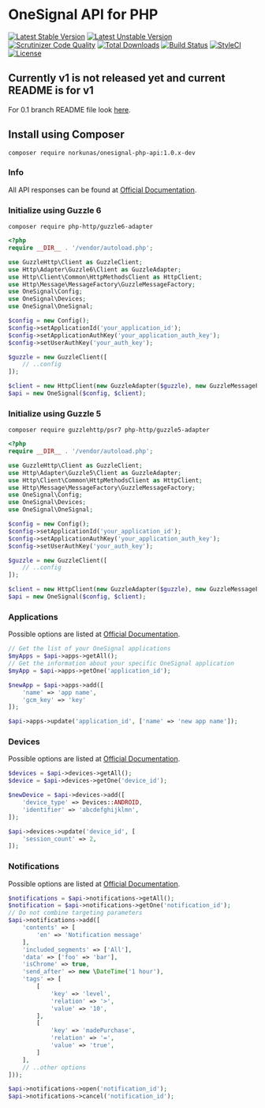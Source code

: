 # OneSignal API for PHP

[![Latest Stable Version](https://poser.pugx.org/norkunas/onesignal-php-api/v/stable)](https://packagist.org/packages/norkunas/onesignal-php-api)
[![Latest Unstable Version](https://poser.pugx.org/norkunas/onesignal-php-api/v/unstable)](https://packagist.org/packages/norkunas/onesignal-php-api)
[![Scrutinizer Code Quality](https://scrutinizer-ci.com/g/norkunas/onesignal-php-api/badges/quality-score.png?b=master)](https://scrutinizer-ci.com/g/norkunas/onesignal-php-api/?branch=master)
[![Total Downloads](https://poser.pugx.org/norkunas/onesignal-php-api/downloads)](https://packagist.org/packages/norkunas/onesignal-php-api)
[![Build Status](https://travis-ci.org/norkunas/onesignal-php-api.svg?branch=master)](https://travis-ci.org/norkunas/onesignal-php-api)
[![StyleCI](https://styleci.io/repos/34352212/shield?style=flat)](https://styleci.io/repos/34352212)
[![License](https://poser.pugx.org/norkunas/onesignal-php-api/license)](https://packagist.org/packages/norkunas/onesignal-php-api)

## Currently v1 is not released yet and current README is for v1
For 0.1 branch README file look [here](/../../blob/0.1/README.md).

## Install using Composer

```
composer require norkunas/onesignal-php-api:1.0.x-dev
```

### Info

All API responses can be found at [Official Documentation](http://documentation.onesignal.com/v2.0/docs/server-api-overview).

### Initialize using Guzzle 6
```
composer require php-http/guzzle6-adapter
```
```php
<?php
require __DIR__ . '/vendor/autoload.php';

use GuzzleHttp\Client as GuzzleClient;
use Http\Adapter\Guzzle6\Client as GuzzleAdapter;
use Http\Client\Common\HttpMethodsClient as HttpClient;
use Http\Message\MessageFactory\GuzzleMessageFactory;
use OneSignal\Config;
use OneSignal\Devices;
use OneSignal\OneSignal;

$config = new Config();
$config->setApplicationId('your_application_id');
$config->setApplicationAuthKey('your_application_auth_key');
$config->setUserAuthKey('your_auth_key');

$guzzle = new GuzzleClient([
    // ..config
]);

$client = new HttpClient(new GuzzleAdapter($guzzle), new GuzzleMessageFactory());
$api = new OneSignal($config, $client);
```

### Initialize using Guzzle 5
```
composer require guzzlehttp/psr7 php-http/guzzle5-adapter
```
```php
<?php
require __DIR__ . '/vendor/autoload.php';

use GuzzleHttp\Client as GuzzleClient;
use Http\Adapter\Guzzle5\Client as GuzzleAdapter;
use Http\Client\Common\HttpMethodsClient as HttpClient;
use Http\Message\MessageFactory\GuzzleMessageFactory;
use OneSignal\Config;
use OneSignal\Devices;
use OneSignal\OneSignal;

$config = new Config();
$config->setApplicationId('your_application_id');
$config->setApplicationAuthKey('your_application_auth_key');
$config->setUserAuthKey('your_auth_key');

$guzzle = new GuzzleClient([
    // ..config
]);

$client = new HttpClient(new GuzzleAdapter($guzzle), new GuzzleMessageFactory());
$api = new OneSignal($config, $client);
```

### Applications
Possible options are listed at [Official Documentation](http://documentation.onesignal.com/v2.0/docs/apps-create-an-app).
```php
// Get the list of your OneSignal applications
$myApps = $api->apps->getAll();
// Get the information about your specific OneSignal application
$myApp = $api->apps->getOne('application_id');

$newApp = $api->apps->add([
    'name' => 'app name',
    'gcm_key' => 'key'
]);

$api->apps->update('application_id', ['name' => 'new app name']);
```

### Devices
Possible options are listed at [Official Documentation](http://documentation.onesignal.com/v2.0/docs/players-add-a-device).
```php
$devices = $api->devices->getAll();
$device = $api->devices->getOne('device_id');

$newDevice = $api->devices->add([
    'device_type' => Devices::ANDROID,
    'identifier' => 'abcdefghijklmn',
]);

$api->devices->update('device_id', [
    'session_count' => 2,
]);
```

### Notifications
Possible options are listed at [Official Documentation](http://documentation.onesignal.com/v2.0/docs/notifications-create-notification).
```php
$notifications = $api->notifications->getAll();
$notification = $api->notifications->getOne('notification_id');
// Do not combine targeting parameters
$api->notifications->add([
    'contents' => [
        'en' => 'Notification message'
    ],
    'included_segments' => ['All'],
    'data' => ['foo' => 'bar'],
    'isChrome' => true,
    'send_after' => new \DateTime('1 hour'),
    'tags' => [
        [
            'key' => 'level',
            'relation' => '>',
            'value' => '10',
        ],
        [
            'key' => 'madePurchase',
            'relation' => '=',
            'value' => 'true',
        ]
    ],
    // ..other options
]));

$api->notifications->open('notification_id');
$api->notifications->cancel('notification_id');
```
